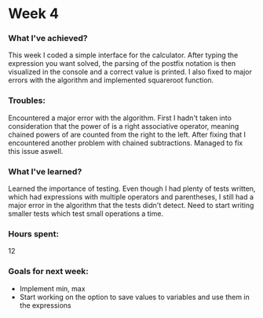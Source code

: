 # Week 4
### What I've achieved?
This week I coded a simple interface for the calculator. After typing the expression you want solved, the parsing of the postfix notation is then visualized in the console and a correct value is printed.
I also fixed to major errors with the algorithm and implemented squareroot function.

### Troubles: 
Encountered a major error with the algorithm. First I hadn't taken into consideration that the power of is a right associative operator, meaning chained powers of are counted from the right to the left.
After fixing that I encountered another problem with chained subtractions. Managed to fix this issue aswell.
### What I've learned?
Learned the importance of testing. Even though I had plenty of tests written, which had expressions with multiple operators and parentheses, I still had a major error in the algorithm that the tests didn't detect.
Need to start writing smaller tests which test small operations a time.
### Hours spent:
12
### Goals for next week:
- Implement min, max
- Start working on the option to save values to variables and use them in the expressions
